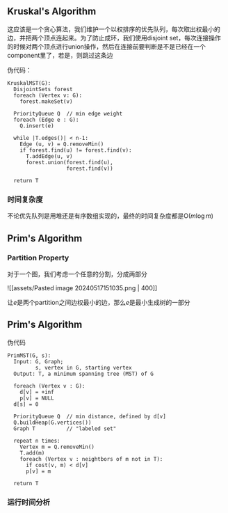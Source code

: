 ## Kruskal's Algorithm

这应该是一个贪心算法，我们维护一个以权排序的优先队列，每次取出权最小的边，并把两个顶点连起来。为了防止成环，我们使用disjoint set，每次连接操作的时候对两个顶点进行union操作，然后在连接前要判断是不是已经在一个component里了，若是，则跳过这条边

伪代码：

```
KruskalMST(G):
  DisjointSets forest
  foreach (Vertex v: G):
    forest.makeSet(v)

  PriorityQueue Q  // min edge weight
  foreach (Edge e : G):
    Q.insert(e)

  while |T.edges()| < n-1:
    Edge (u, v) = Q.removeMin()
    if forest.find(u) != forest.find(v):
      T.addEdge(u, v)
      forest.union(forest.find(u),
                   forest.find(v))

  return T
```

### 时间复杂度

不论优先队列是用堆还是有序数组实现的，最终的时间复杂度都是$\mathrm{O}(m \log m)$

## Prim's Algorithm

### Partition Property

对于一个图，我们考虑一个任意的分割，分成两部分

![[assets/Pasted image 20240517151035.png | 400]]

让$e$是两个partition之间边权最小的边，那么$e$是最小生成树的一部分

## Prim's Algorithm

伪代码

```
PrimMST(G, s):
  Input: G, Graph;
         s, vertex in G, starting vertex
  Output: T, a minimum spanning tree (MST) of G

  foreach (Vertex v : G):
    d[v] = +inf
    p[v] = NULL
  d[s] = 0

  PriorityQueue Q  // min distance, defined by d[v]
  Q.buildHeap(G.vertices())
  Graph T          // "labeled set"

  repeat n times:
    Vertex m = Q.removeMin()
    T.add(m)
    foreach (Vertex v : neightbors of m not in T):
      if cost(v, m) < d[v]
      p[v] = m

  return T
```

### 运行时间分析

